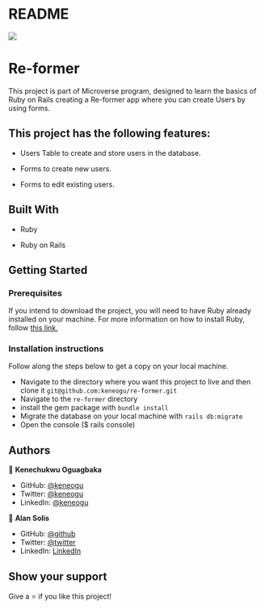 # README

![](https://img.shields.io/badge/Microverse-blueviolet)

# Re-former

This project is part of Microverse program, designed to learn the basics of Ruby on Rails creating a Re-former app where you can create Users by using forms.


## This project has the following features:

- Users Table to create and store users in the database.

- Forms to create new users.

- Forms to edit existing users.

## Built With

- Ruby

- Ruby on Rails

## Getting Started

### Prerequisites

If you intend to download the project, you will need to have Ruby already installed on your machine. For more information on how to install Ruby, follow [this link.](https://www.ruby-lang.org/en/downloads/)

### Installation instructions

Follow along the steps below to get a copy on your local machine.

- Navigate to the directory where you want this project to live and then clone it `git@github.com:keneogu/re-former.git`
- Navigate to the `re-former` directory
- install the gem package with `bundle install`
- Migrate the database on your local machine with `rails db:migrate`
- Open the console ($ rails console)

## Authors

👤 **Kenechukwu Oguagbaka**

- GitHub: [@keneogu](https://github.com/keneogu)
- Twitter: [@keneogu](https://twitter.com/keneogu)
- LinkedIn: [@keneogu](https://www.linkedin.com/in/kene-ogu)

👤 **Alan Solis**

- GitHub: [@github](https://github.com/warblo001)
- Twitter: [@twitter](https://twitter.com/Alan55572391)
- LinkedIn: [LinkedIn](https://www.linkedin.com/in/alan-solis)

## Show your support

Give a ⭐️ if you like this project!